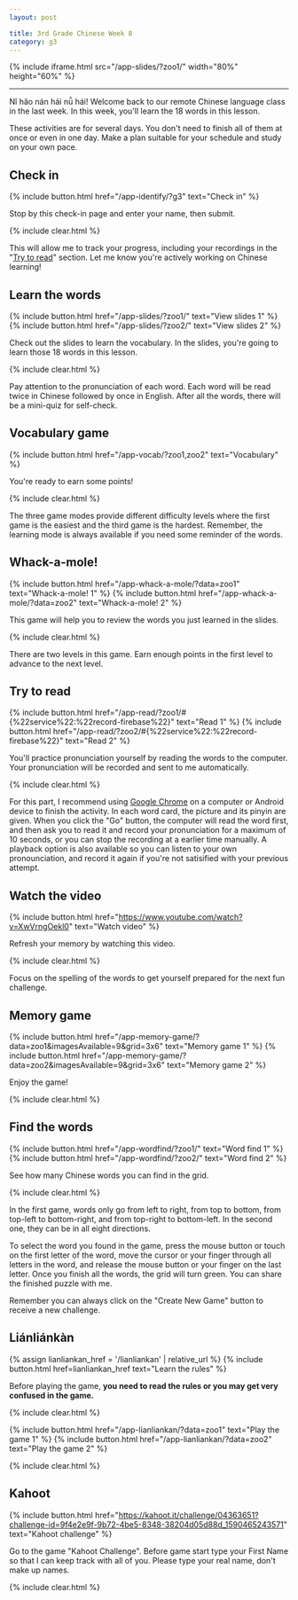 ```yaml
---
layout: post

title: 3rd Grade Chinese Week 8
category: g3
---
```


{% include iframe.html src="/app-slides/?zoo1/" width="80%" height="60%" %}

---

Nǐ hǎo nán hái nǚ hái! Welcome back to our remote Chinese language class in the last week. In this week, you'll learn the 18 words in this lesson.

These activities are for several days. You don't need to finish all of them at once or even in one day. Make a plan suitable for your schedule and study on your own pace.

## Check in

{% include button.html href="/app-identify/?g3" text="Check in" %}

Stop by this check-in page and enter your name, then submit.

{% include clear.html %}

This will allow me to track your progress, including your recordings in the "[Try to read](#try-to-read)" section. Let me know you're actively working on Chinese learning!

## Learn the words

{% include button.html href="/app-slides/?zoo1/" text="View slides 1" %} {% include button.html href="/app-slides/?zoo2/" text="View slides 2" %}

Check out the slides to learn the vocabulary. In the slides, you're going to learn those 18 words in this lesson.

{% include clear.html %}

Pay attention to the pronunciation of each word. Each word will be read twice in Chinese followed by once in English. After all the words, there will be a mini-quiz for self-check.

## Vocabulary game

{% include button.html href="/app-vocab/?zoo1,zoo2" text="Vocabulary" %}

You're ready to earn some points!

{% include clear.html %}

The three game modes provide different difficulty levels where the first game is the easiest and the third game is the hardest. Remember, the learning mode is always available if you need some reminder of the words.

## Whack-a-mole!

{% include button.html href="/app-whack-a-mole/?data=zoo1" text="Whack-a-mole! 1" %} {% include button.html href="/app-whack-a-mole/?data=zoo2" text="Whack-a-mole! 2" %}

This game will help you to review the words you just learned in the slides.

{% include clear.html %}

There are two levels in this game. Earn enough points in the first level to advance to the next level.

## Try to read

{% include button.html href="/app-read/?zoo1/#{%22service%22:%22record-firebase%22}" text="Read 1" %} {% include button.html href="/app-read/?zoo2/#{%22service%22:%22record-firebase%22}" text="Read 2" %}

You'll practice pronunciation yourself by reading the words to the computer. Your pronunciation will be recorded and sent to me automatically.

{% include clear.html %}

For this part, I recommend using [Google Chrome][chrome] on a computer or Android device to finish the activity. In each word card, the picture and its pinyin are given. When you click the "Go" button, the computer will read the word first, and then ask you to read it and record your pronunciation for a maximum of 10 seconds, or you can stop the recording at a earlier time manually. A playback option is also available so you can listen to your own pronounciation, and record it again if you're not satisified with your previous attempt.

## Watch the video

{% include button.html href="https://www.youtube.com/watch?v=XwVrngOekl0" text="Watch video" %}

Refresh your memory by watching this video.

{% include clear.html %}

Focus on the spelling of the words to get yourself prepared for the next fun challenge.

## Memory game

{% include button.html href="/app-memory-game/?data=zoo1&imagesAvailable=9&grid=3x6" text="Memory game 1" %} {% include button.html href="/app-memory-game/?data=zoo2&imagesAvailable=9&grid=3x6" text="Memory game 2" %}

Enjoy the game!

{% include clear.html %}

## Find the words

{% include button.html href="/app-wordfind/?zoo1/" text="Word find 1" %} {% include button.html href="/app-wordfind/?zoo2/" text="Word find 2" %}

See how many Chinese words you can find in the grid.

{% include clear.html %}

In the first game, words only go from left to right, from top to bottom, from top-left to bottom-right, and from top-right to bottom-left. In the second one, they can be in all eight directions.

To select the word you found in the game, press the mouse button or touch on the first letter of the word, move the cursor or your finger through all letters in the word, and release the mouse button or your finger on the last letter. Once you finish all the words, the grid will turn green. You can share the finished puzzle with me.

Remember you can always click on the "Create New Game" button to receive a new challenge.

## Liánliánkàn

{% assign lianliankan_href = '/lianliankan' | relative_url %}
{% include button.html href=lianliankan_href text="Learn the rules" %}

Before playing the game, **you need to read the rules or you may get very confused in the game.**

{% include clear.html %}

{% include button.html href="/app-lianliankan/?data=zoo1" text="Play the game 1" %} {% include button.html href="/app-lianliankan/?data=zoo2" text="Play the game 2" %}

{% include clear.html %}

## Kahoot

{% include button.html href="https://kahoot.it/challenge/04363651?challenge-id=9f4e2e9f-9b72-4be5-8348-38204d05d88d_1590465243571" text="Kahoot challenge" %}

Go to the game "Kahoot Challenge". Before game start type your First Name so that I can keep track with all of you. Please type your real name, don't make up names.

{% include clear.html %}

[chrome]: https://www.google.com/intl/en/chrome/
